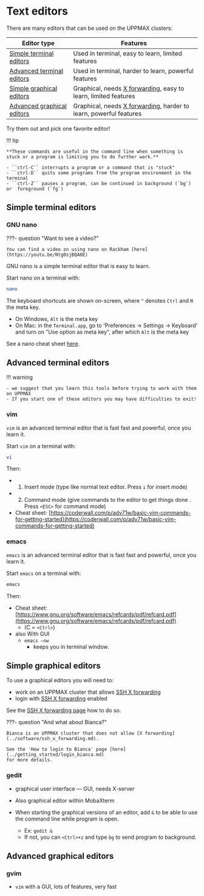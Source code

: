# Text editors

There are many editors that can be used on the UPPMAX clusters:

Editor type                                                 |Features
------------------------------------------------------------|-----------------------------------------------------
[Simple terminal editors](#simple-terminal-editors)         |Used in terminal, easy to learn, limited features
[Advanced terminal editors](#advanced-terminal-editors)     |Used in terminal, harder to learn, powerful features
[Simple graphical editors](#simple-graphical-editors)       |Graphical, needs [X forwarding](../software/ssh_x_forwarding.md), easy to learn, limited features
[Advanced graphical editors](#advanced-graphical-editors)   |Graphical, needs [X forwarding](../software/ssh_x_forwarding.md), harder to learn, powerful features

Try them out and pick one favorite editor!

!!! tip

    **These commands are useful in the command line when something is stuck or a program is limiting you to do further work.**

    - ``ctrl-C`` interrupts a program or a command that is "stuck"
    - ``ctrl-D`` quits some programs from the program environment in the terminal
    - ``ctrl-Z`` pauses a program, can be continued in background (`bg`) or  foreground (`fg`)

## Simple terminal editors

### GNU nano

???- question "Want to see a video?"

    You can find a video on using nano on Rackham [here](https://youtu.be/Ntg0sjBQA0E)

GNU nano is a simple terminal editor that is easy to learn.

Start nano on a terminal with:

```bash
nano
```

The keyboard shortcuts are shown on-screen,
where `^` denotes `Ctrl` and `M` the meta key.

- On Windows, `Alt` is the meta key
- On Mac: in the `Terminal.app`, go to 'Preferences -> Settings -> Keyboard'
  and turn on "Use option as meta key", after which `Alt` is the meta key

See a nano cheat sheet [here](https://www.nano-editor.org/dist/latest/cheatsheet.html).

## Advanced terminal editors

!!! warning

    - we suggest that you learn this tools before trying to work with them on UPPMAX
    - If you start one of these editors you may have difficulties to exit!

### vim

`vim` is an advanced terminal editor that is fast fast and powerful, once you learn it.

Start `vim` on a terminal with:

```bash
vi
```

Then:

- 1. Insert mode (type like normal text editor. Press ``i`` for insert mode)
- 2. Command mode (give commands to the editor to get things done . Press `<ESC>` for command mode)
- Cheat sheet: [https://coderwall.com/p/adv71w/basic-vim-commands-for-getting-started](https://coderwall.com/p/adv71w/basic-vim-commands-for-getting-started)

### emacs

`emacs` is an advanced terminal editor that is fast fast and powerful, once you learn it.

Start `emacs` on a terminal with:

```bash
emacs
```

Then:

- Cheat sheet: [https://www.gnu.org/software/emacs/refcards/pdf/refcard.pdf](https://www.gnu.org/software/emacs/refcards/pdf/refcard.pdf)
    - (C = `<Ctrl>`)
- also With GUI
    - ``emacs –nw``
        - keeps you in terminal window.

## Simple graphical editors

To use a graphical editors you will need to:

- work on an UPPMAX cluster that allows [SSH X forwarding](../software/ssh_x_forwarding.md)
- login with [SSH X forwarding](../software/ssh_x_forwarding.md) enabled

See the [SSH X forwarding page](../software/ssh_x_forwarding.md) how to do so.

???- question "And what about Bianca?"

    Bianca is an UPPMAX cluster that does not allow [X forwarding](../software/ssh_x_forwarding.md).

    See the 'How to login to Bianca' page [here](../getting_started/login_bianca.md)
    for more details.

### gedit

- graphical user interface — GUI, needs X-server
- Also graphical editor within MobaXterm

- When starting the graphical versions of an editor, add ``&`` to be able to use the command line while program is open.
    - Ex: `gedit &`
    - If not, you can `<Ctrl>+z` and type `bg` to send program to background.

## Advanced graphical editors

### gvim

- ``vim`` with a GUI, lots of features, very fast
